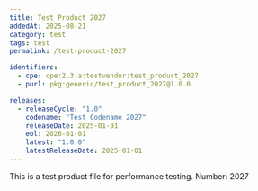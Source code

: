 ```yaml
---
title: Test Product 2027
addedAt: 2025-08-21
category: test
tags: test
permalink: /test-product-2027

identifiers:
  - cpe: cpe:2.3:a:testvendor:test_product_2027
  - purl: pkg:generic/test_product_2027@1.0.0

releases:
  - releaseCycle: "1.0"
    codename: "Test Codename 2027"
    releaseDate: 2025-01-01
    eol: 2026-01-01
    latest: "1.0.0"
    latestReleaseDate: 2025-01-01
---
```


This is a test product file for performance testing. Number: 2027
